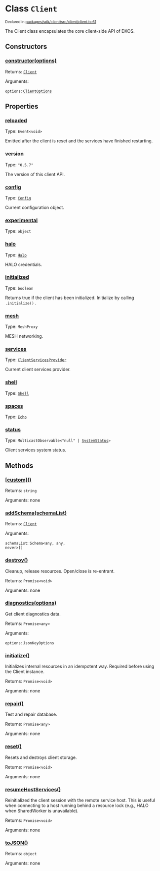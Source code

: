# Class `Client`
<sub>Declared in [packages/sdk/client/src/client/client.ts:61](https://github.com/dxos/dxos/blob/d7adf231c/packages/sdk/client/src/client/client.ts#L61)</sub>


The Client class encapsulates the core client-side API of DXOS.

## Constructors
### [constructor(options)](https://github.com/dxos/dxos/blob/d7adf231c/packages/sdk/client/src/client/client.ts#L105)




Returns: <code>[Client](/api/@dxos/client/classes/Client)</code>

Arguments: 

`options`: <code>[ClientOptions](/api/@dxos/client/types/ClientOptions)</code>



## Properties
### [reloaded](https://github.com/dxos/dxos/blob/d7adf231c/packages/sdk/client/src/client/client.ts#L71)
Type: <code>Event&lt;void&gt;</code>

Emitted after the client is reset and the services have finished restarting.

### [version](https://github.com/dxos/dxos/blob/d7adf231c/packages/sdk/client/src/client/client.ts#L66)
Type: <code>"0.5.7"</code>

The version of this client API.

### [config](https://github.com/dxos/dxos/blob/d7adf231c/packages/sdk/client/src/client/client.ts#L146)
Type: <code>[Config](/api/@dxos/client/classes/Config)</code>

Current configuration object.

### [experimental](https://github.com/dxos/dxos/blob/d7adf231c/packages/sdk/client/src/client/client.ts#L208)
Type: <code>object</code>



### [halo](https://github.com/dxos/dxos/blob/d7adf231c/packages/sdk/client/src/client/client.ts#L183)
Type: <code>[Halo](/api/@dxos/client/interfaces/Halo)</code>

HALO credentials.

### [initialized](https://github.com/dxos/dxos/blob/d7adf231c/packages/sdk/client/src/client/client.ts#L163)
Type: <code>boolean</code>

Returns true if the client has been initialized. Initialize by calling  `.initialize()` .

### [mesh](https://github.com/dxos/dxos/blob/d7adf231c/packages/sdk/client/src/client/client.ts#L191)
Type: <code>MeshProxy</code>

MESH networking.

### [services](https://github.com/dxos/dxos/blob/d7adf231c/packages/sdk/client/src/client/client.ts#L154)
Type: <code>[ClientServicesProvider](/api/@dxos/client/interfaces/ClientServicesProvider)</code>

Current client services provider.

### [shell](https://github.com/dxos/dxos/blob/d7adf231c/packages/sdk/client/src/client/client.ts#L199)
Type: <code>[Shell](/api/@dxos/client/classes/Shell)</code>



### [spaces](https://github.com/dxos/dxos/blob/d7adf231c/packages/sdk/client/src/client/client.ts#L175)
Type: <code>[Echo](/api/@dxos/client/interfaces/Echo)</code>



### [status](https://github.com/dxos/dxos/blob/d7adf231c/packages/sdk/client/src/client/client.ts#L170)
Type: <code>MulticastObservable&lt;"null" | [SystemStatus](/api/@dxos/client/enums#SystemStatus)&gt;</code>

Client services system status.


## Methods
### [\[custom\]()](https://github.com/dxos/dxos/blob/d7adf231c/packages/sdk/client/src/client/client.ts#L129)




Returns: <code>string</code>

Arguments: none




### [addSchema(schemaList)](https://github.com/dxos/dxos/blob/d7adf231c/packages/sdk/client/src/client/client.ts#L219)




Returns: <code>[Client](/api/@dxos/client/classes/Client)</code>

Arguments: 

`schemaList`: <code>Schema&lt;any, any, never&gt;[]</code>


### [destroy()](https://github.com/dxos/dxos/blob/d7adf231c/packages/sdk/client/src/client/client.ts#L460)


Cleanup, release resources.
Open/close is re-entrant.

Returns: <code>Promise&lt;void&gt;</code>

Arguments: none




### [diagnostics(options)](https://github.com/dxos/dxos/blob/d7adf231c/packages/sdk/client/src/client/client.ts#L238)


Get client diagnostics data.

Returns: <code>Promise&lt;any&gt;</code>

Arguments: 

`options`: <code>JsonKeyOptions</code>


### [initialize()](https://github.com/dxos/dxos/blob/d7adf231c/packages/sdk/client/src/client/client.ts#L316)


Initializes internal resources in an idempotent way.
Required before using the Client instance.

Returns: <code>Promise&lt;void&gt;</code>

Arguments: none




### [repair()](https://github.com/dxos/dxos/blob/d7adf231c/packages/sdk/client/src/client/client.ts#L246)


Test and repair database.

Returns: <code>Promise&lt;any&gt;</code>

Arguments: none




### [reset()](https://github.com/dxos/dxos/blob/d7adf231c/packages/sdk/client/src/client/client.ts#L497)


Resets and destroys client storage.

Returns: <code>Promise&lt;void&gt;</code>

Arguments: none




### [resumeHostServices()](https://github.com/dxos/dxos/blob/d7adf231c/packages/sdk/client/src/client/client.ts#L488)


Reinitialized the client session with the remote service host.
This is useful when connecting to a host running behind a resource lock
(e.g., HALO when SharedWorker is unavailable).

Returns: <code>Promise&lt;void&gt;</code>

Arguments: none




### [toJSON()](https://github.com/dxos/dxos/blob/d7adf231c/packages/sdk/client/src/client/client.ts#L134)




Returns: <code>object</code>

Arguments: none




